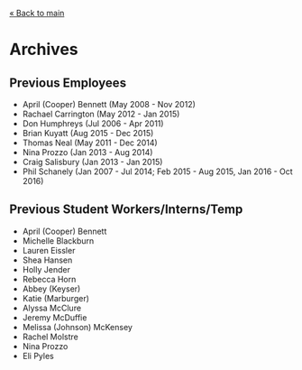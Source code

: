 [&laquo; Back to main](README.md)

Archives
========


Previous Employees
------------------

* April (Cooper) Bennett (May 2008 - Nov 2012)
* Rachael Carrington (May 2012 - Jan 2015)
* Don Humphreys (Jul 2006 - Apr 2011)
* Brian Kuyatt (Aug 2015 - Dec 2015)
* Thomas Neal (May 2011 - Dec 2014)
* Nina Prozzo (Jan 2013 - Aug 2014)
* Craig Salisbury (Jan 2013 - Jan 2015)
* Phil Schanely (Jan 2007 - Jul 2014; Feb 2015 - Aug 2015, Jan 2016 - Oct 2016)


Previous Student Workers/Interns/Temp
-------------------------------------

* April (Cooper) Bennett
* Michelle Blackburn
* Lauren Eissler
* Shea Hansen
* Holly Jender
* Rebecca Horn
* Abbey (Keyser)
* Katie (Marburger)
* Alyssa McClure
* Jeremy McDuffie
* Melissa (Johnson) McKensey
* Rachel Molstre
* Nina Prozzo
* Eli Pyles